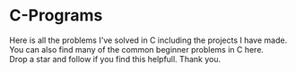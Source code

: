 # C-Programs
Here is all the problems I've solved in C including the projects I have made.<br>
You can also find many of the common beginner problems in C here.<br>
Drop a star and follow if you find this helpfull. Thank you.<br>
